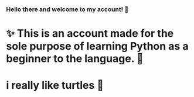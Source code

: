 ### Hello there and welcome to my account! 👋

#

# ✨ This is an account made for the sole purpose of learning Python as a beginner to the language. 🐍

###

# i really like turtles 🐢
